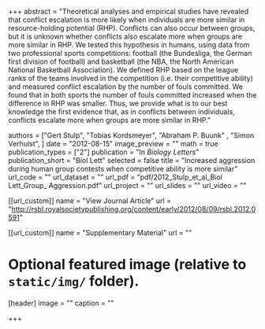 +++
abstract = "Theoretical analyses and empirical studies have revealed that conflict escalation is more likely when individuals are more similar in resource-holding potential (RHP). Conflicts can also occur between groups, but it is unknown whether conflicts also escalate more when groups are more similar in RHP. We tested this hypothesis in humans, using data from two professional sports competitions: football (the Bundesliga, the German first division of football) and basketball (the NBA, the North American National Basketball Association). We defined RHP based on the league ranks of the teams involved in the competition (i.e. their competitive ability) and measured conflict escalation by the number of fouls committed. We found that in both sports the number of fouls committed increased when the difference in RHP was smaller. Thus, we provide what is to our best knowledge the first evidence that, as in conflicts between individuals, conflicts escalate more when groups are more similar in RHP."

authors = ["Gert Stulp", "Tobias Kordsmeyer", "Abraham P. Buunk" , "Simon Verhulst", ]
date = "2012-08-15"
image_preview = ""
math = true
publication_types = ["2"]
publication = "In *Biology Letters*"
publication_short = "Biol Lett"
selected = false
title = "Increased aggression during human group contests when competitive ability is more similar"
url_code = ""
url_dataset = ""
url_pdf = "pdf/2012_Stulp_et_al_Biol Lett_Group_ Aggression.pdf"
url_project = ""
url_slides = ""
url_video = ""

[[url_custom]]
name = "View Journal Article"
url = "http://rsbl.royalsocietypublishing.org/content/early/2012/08/09/rsbl.2012.0591"

[[url_custom]]
name = "Supplementary Material"
url = ""

# Optional featured image (relative to `static/img/` folder).
[header]
image = ""
caption = ""

+++
